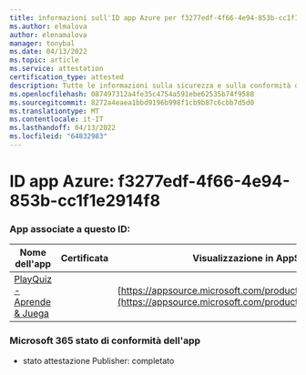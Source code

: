 ```yaml
---
title: informazioni sull'ID app Azure per f3277edf-4f66-4e94-853b-cc1f1e2914f8
ms.author: elmalova
author: elenamalova
manager: tonybal
ms.date: 04/13/2022
ms.topic: article
ms.service: attestation
certification_type: attested
description: Tutte le informazioni sulla sicurezza e sulla conformità disponibili per f3277edf-4f66-4e94-853b-cc1f1e2914f8.
ms.openlocfilehash: 087497312a4fe35c4754a591ebe62535b74f9588
ms.sourcegitcommit: 8272a4eaea1bbd9196b998f1cb9b87c6cbb7d5d0
ms.translationtype: MT
ms.contentlocale: it-IT
ms.lasthandoff: 04/13/2022
ms.locfileid: "64832983"
---
```

# <a name="azure-app-id-f3277edf-4f66-4e94-853b-cc1f1e2914f8"></a>ID app Azure: f3277edf-4f66-4e94-853b-cc1f1e2914f8


### <a name="apps-associated-with-this-id"></a>App associate a questo ID:
| **Nome dell'app** | **Certificata** | **Visualizzazione in AppSource** |
|--------------|---------------|-----------------------|
| [PlayQuiz - Aprende &amp; Juega](../forward/WA200002820.md) |  | [https://appsource.microsoft.com/product/office/WA200002820](https://appsource.microsoft.com/product/office/WA200002820) |

### <a name="microsoft-365-app-compliance-status"></a>Microsoft 365 stato di conformità dell'app
- stato attestazione Publisher: completato

